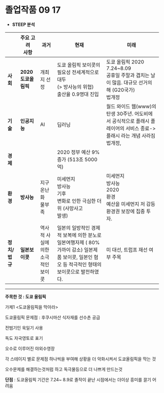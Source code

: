 # 졸업작품 09 17

+ **STEEP 분석**

|               | **주요 고려<br/>사항** | **과거**                           | **현재**                                                     | **미래**                                                     |
| ------------- | ---------------------- | ---------------------------------- | ------------------------------------------------------------ | ------------------------------------------------------------ |
| **사회**      | **2020도쿄올림픽**     | 개최지 선정                        | 도쿄 올림픽 보이콧의 필요성 전세계적으로 대두 <br/>(> 방사능의 위협)<br/>출산율 0.9명대 진입 | 도쿄 올림픽 2020 7.24~8.09<br/>공휴일 주말과 겹치는 날이 많음. 대규모 선거의 해 (G20국가)<br/>법개정<br/> |
| **기술**      | **인공지능**           | AI                                 | 딥러닝                                                       | 월드 와이드 웹(www)의 탄생 30주년. 어도비에서 공식적으로 플래시 플레이어의 서비스 종료->플래시 라는 개념 사라짐법개정, |
| **경제**      |                        |                                    | 2020 정부 예산 9%증가 (513조 5000억)                         |                                                              |
| **환경**      | **방사능**             | 지구온난화<br/>물부족              | 미세먼지<br/>방사능<br/>기후<br/>변화로 인한 극심한 더위 (사망사고<br/>발생) | 미세먼지<br/>방사능<br/>2020<br/>환경<br/>예산을 미세먼지 저 감등 환경권 보장에 집중 투자. |
| **정치/법규** | **일본보이콧**         | 역사적 사실에 의한 소극적인 보이콧 | 일본의 일방적인 경제적 보복에 의한 분노로일본여행자제 ( 80% 가까이 감소) 일본제품 보이콧, 일본인 혐오 등 적극적인 형태의 보이콧으로 발전하였다. | 미 대선, 트럽프 재선 여부 주목<br/>                          |

------



**주목한 것 : 도쿄 올림픽**



가제1 <도쿄올림픽을 막아라>

도쿄올림픽 문제점 : 후쿠시마산 식자재를 선수촌 공급

 전범기인 욱일기 사용

 독도 자국영토로 표기

 오수로 이루어진 야외수영장

각 스테이지 별로 문제점 하나씩을 부여해 상황을 더 악화시켜서 도쿄올림픽을 막는 것

오수문제를 해결하는것처럼 하고 독극물등으로 더 나쁘게 만드는것



**단점** : 도쿄올림픽 기간은 7.24~ 8.9로 졸작이 끝난 시점에서는 더이상 흥미를 끌기 어려움